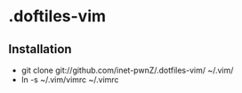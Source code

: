 # .doftiles-vim
## Installation
* git clone git://github.com/inet-pwnZ/.dotfiles-vim/ ~/.vim/
* ln -s ~/.vim/vimrc ~/.vimrc
